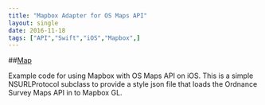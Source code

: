 ```yaml
---
title: "Mapbox Adapter for OS Maps API"
layout: single
date: 2016-11-18
tags: ["API","Swift","iOS","Mapbox",]
---
```


##[Map](https://github.com/OrdnanceSurvey/os-mapbox-adapter)

Example code for using Mapbox with OS Maps API on iOS.
This is a simple NSURLProtocol subclass to provide a style json file that loads the Ordnance Survey Maps API in to Mapbox GL.
